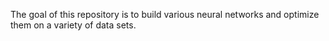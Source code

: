 The goal of this repository is to build various neural networks and optimize them on a variety of data sets.
